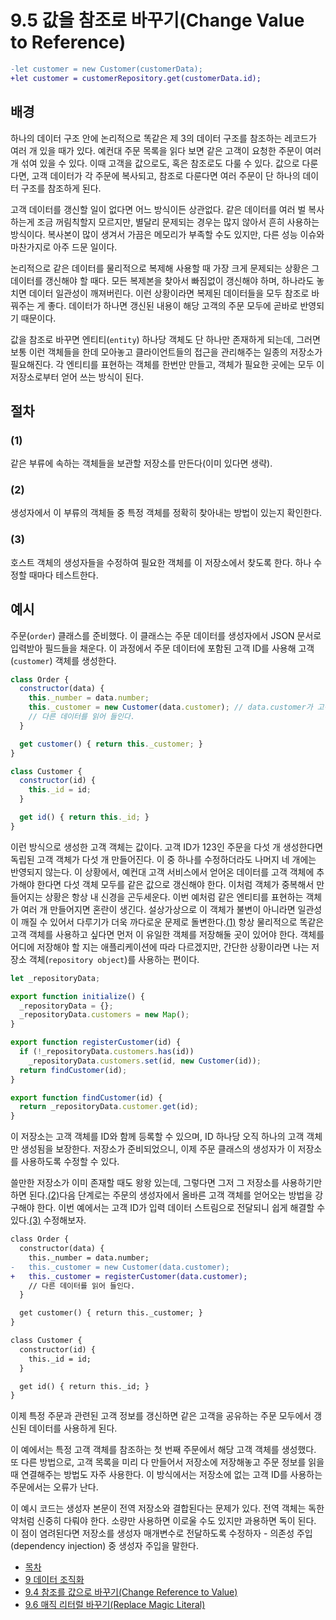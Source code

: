 # 9.5 값을 참조로 바꾸기(Change Value to Reference)
``` diff
-let customer = new Customer(customerData);
+let customer = customerRepository.get(customerData.id);
```
## 배경
하나의 데이터 구조 안에 논리적으로 똑같은 제 3의 데이터 구조를 참조하는 레코드가 여러 개 있을 때가 있다. 예컨대 주문 목록을 읽다 보면 같은 고객이 요청한 주문이 여러 개 섞여 있을 수 있다. 이때 고객을 값으로도, 혹은 참조로도 다룰 수 있다. 값으로 다룬다면, 고객 데이터가 각 주문에 복사되고, 참조로 다룬다면 여러 주문이 단 하나의 데이터 구조를 참조하게 된다.

고객 데이터를 갱신할 일이 없다면 어느 방식이든 상관없다. 같은 데이터를 여러 벌 복사하는게 조금 꺼림칙할지 모르지만, 별달리 문제되는 경우는 많지 않아서 흔히 사용하는 방식이다. 복사본이 많이 생겨서 가끔은 메모리가 부족할 수도 있지만, 다른 성능 이슈와 마찬가지로 아주 드문 일이다.

논리적으로 같은 데이터를 물리적으로 복제해 사용할 때 가장 크게 문제되는 상황은 그 데이터를 갱신해야 할 때다. 모든 복제본을 찾아서 빠짐없이 갱신해야 하며, 하나라도 놓치면 데이터 일관성이 깨져버린다. 이런 상황이라면 복제된 데이터들을 모두 참조로 바꿔주는 게 좋다. 데이터가 하나면 갱신된 내용이 해당 고객의 주문 모두에 곧바로 반영되기 때문이다.

값을 참조로 바꾸면 엔티티(`entity`) 하나당 객체도 단 하나만 존재하게 되는데, 그러면 보통 이런 객체들을 한데 모아놓고 클라이언트들의 접근을 관리해주는 일종의 저장소가 필요해진다. 각 엔티티를 표현하는 객체를 한번만 만들고, 객체가 필요한 곳에는 모두 이 저장소로부터 얻어 쓰는 방식이 된다.
## 절차
### (1)
같은 부류에 속하는 객체들을 보관할 저장소를 만든다(이미 있다면 생략).
### (2)
생성자에서 이 부류의 객체들 중 특정 객체를 정확히 찾아내는 방법이 있는지 확인한다.
### (3)
호스트 객체의 생성자들을 수정하여 필요한 객체를 이 저장소에서 찾도록 한다. 하나 수정할 때마다 테스트한다.
## 예시
주문(`order`) 클래스를 준비했다. 이 클래스는 주문 데이터를 생성자에서 JSON 문서로 입력받아 필드들을 채운다. 이 과정에서 주문 데이터에 포함된 고객 ID를 사용해 고객(`customer`) 객체를 생성한다.
``` javascript
class Order {
  constructor(data) {
    this._number = data.number;
    this._customer = new Customer(data.customer); // data.customer가 고객 ID
    // 다른 데이터를 읽어 들인다.
  }

  get customer() { return this._customer; }
}

class Customer {
  constructor(id) {
    this._id = id;
  }

  get id() { return this._id; }
}
```

이런 방식으로 생성한 고객 객체는 값이다. 고객 ID가 123인 주문을 다섯 개 생성한다면 독립된 고객 객체가 다섯 개 만들어진다. 이 중 하나를 수정하더라도 나머지 네 개에는 반영되지 않는다. 이 상황에서, 예컨대 고객 서비스에서 얻어온 데이터를 고객 객체에 추가해야 한다면 다섯 객체 모두를 같은 값으로 갱신해야 한다. 이처럼 객체가 중복해서 만들어지는 상황은 항상 내 신경을 곤두세운다. 이번 예처럼 같은 엔티티를 표현하는 객체가 여러 개 만들어지면 혼란이 생긴다. 설상가상으로 이 객체가 불변이 아니라면 일관성이 깨질 수 있어서 다루기가 더욱 까다로운 문제로 돌변한다.[(1)](https://github.com/wonder13662/refactoring-v2/blob/writing/chapter09/9-5.md#1) 항상 물리적으로 똑같은 고객 객체를 사용하고 싶다면 먼저 이 유일한 객체를 저장해둘 곳이 있어야 한다. 객체를 어디에 저장해야 할 지는 애플리케이션에 따라 다르겠지만, 간단한 상황이라면 나는 저장소 객체(`repository object`)를 사용하는 편이다.
``` javascript
let _repositoryData;

export function initialize() {
  _repositoryData = {};
  _repositoryData.customers = new Map();
}

export function registerCustomer(id) {
  if (!_repositoryData.customers.has(id))
    _repositoryData.customers.set(id, new Customer(id));
  return findCustomer(id);
}

export function findCustomer(id) {
  return _repositoryData.customer.get(id);
}
```
이 저장소는 고객 객체를 ID와 함께 등록할 수 있으며, ID 하나당 오직 하나의 고객 객체만 생성됨을 보장한다. 저장소가 준비되었으니, 이제 주문 클래스의 생성자가 이 저장소를 사용하도록 수정할 수 있다.

쓸만한 저장소가 이미 존재할 때도 왕왕 있는데, 그렇다면 그저 그 저장소를 사용하기만 하면 된다.[(2)](https://github.com/wonder13662/refactoring-v2/blob/writing/chapter09/9-5.md#2)다음 단계로는 주문의 생성자에서 올바른 고객 객체를 얻어오는 방법을 강구해야 한다. 이번 예에서는 고객 ID가 입력 데이터 스트림으로 전달되니 쉽게 해결할 수 있다.[(3)](https://github.com/wonder13662/refactoring-v2/blob/writing/chapter09/9-5.md#2) 수정해보자.
``` diff
class Order {
  constructor(data) {
    this._number = data.number;
-   this._customer = new Customer(data.customer);
+   this._customer = registerCustomer(data.customer);
    // 다른 데이터를 읽어 들인다.
  }

  get customer() { return this._customer; }
}

class Customer {
  constructor(id) {
    this._id = id;
  }

  get id() { return this._id; }
}
```
이제 특정 주문과 관련된 고객 정보를 갱신하면 같은 고객을 공유하는 주문 모두에서 갱신된 데이터를 사용하게 된다.

이 예에서는 특정 고객 객체를 참조하는 첫 번째 주문에서 해당 고객 객체를 생성했다. 또 다른 방법으로, 고객 목록을 미리 다 만들어서 저장소에 저장해놓고 주문 정보를 읽을 때 연결해주는 방법도 자주 사용한다. 이 방식에서는 저장소에 없는 고객 ID를 사용하는 주문에서는 오류가 난다. 

이 예시 코드는 생성자 본문이 전역 저장소와 결합된다는 문제가 있다. 전역 객체는 독한 약처럼 신중히 다뤄야 한다. 소량만 사용하면 이로울 수도 있지만 과용하면 독이 된다. 이 점이 염려된다면 저장소를 생성자 매개변수로 전달하도록 수정하자 - 의존성 주입(dependency injection) 중 생성자 주입을 말한다.

- [목차](https://github.com/wonder13662/refactoring-v2/blob/writing)
- [9 데이터 조직화](https://github.com/wonder13662/refactoring-v2/blob/writing/chapter09)
- [9.4 참조를 값으로 바꾸기(Change Reference to Value)](https://github.com/wonder13662/refactoring-v2/blob/writing/chapter09/9-4.md)
- [9.6 매직 리터럴 바꾸기(Replace Magic Literal)](https://github.com/wonder13662/refactoring-v2/blob/writing/chapter09/9-6.md)